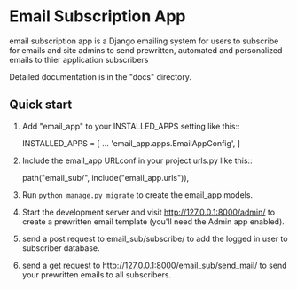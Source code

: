 # Email Subscription App


email subscription app is a Django emailing system for users to subscribe for emails and site admins to send prewritten, automated and personalized emails to thier application subscribers 

Detailed documentation is in the "docs" directory.

Quick start
-----------

1. Add "email_app" to your INSTALLED_APPS setting like this::

    INSTALLED_APPS = [
        ...
        'email_app.apps.EmailAppConfig',
    ]

2. Include the email_app URLconf in your project urls.py like this::

    path("email_sub/", include("email_app.urls")),

3. Run ``python manage.py migrate`` to create the email_app models.

4. Start the development server and visit http://127.0.0.1:8000/admin/
   to create a prewritten email template (you'll need the Admin app enabled).

5. send a post request to email_sub/subscribe/ to add the logged in user to subscriber database.

6. send a get request to http://127.0.0.1:8000/email_sub/send_mail/ to send your prewritten emails to all subscribers.
